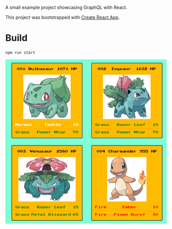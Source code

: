 A small example project showcasing GraphQL with React.

This project was bootstrapped with [Create React App](https://github.com/facebook/create-react-app).

# Build

`npm run start`


![alt text](https://github.com/penance316/pokemon-react-graphql/blob/master/public/Annotation%202020-06-12%20153755.png?raw=true)
